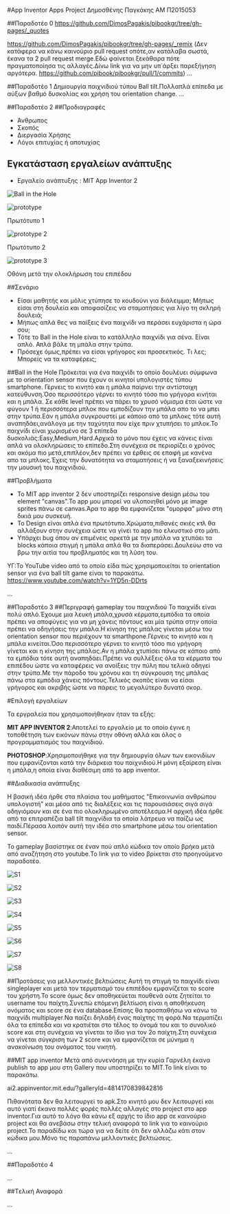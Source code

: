#App Inventor Apps Project
Δημοσθένης Παγκάκης
ΑΜ Π2015053

##Παραδοτέο 0
https://github.com/DimosPagakis/pibookgr/tree/gh-pages/_quotes

https://github.com/DimosPagakis/pibookgr/tree/gh-pages/_remix (Δεν κατάφερα να κάνω καινούριο pull request οπότε,αν κατάλαβα σωστά,
έκανα τα 2 pull request merge.Εδώ φαίνεται ξεκάθαρα πότε πραγματοποίησα τις αλλαγές.Δίνω link για να μην υπ΄άρξει παρεξήγηση αργότερα.
https://github.com/pibook/pibookgr/pull/1/commits)
...

##Παραδοτέο 1
Δημιουργία παιχνιδιού τύπου Ball tilt.Πολλαπλά επίπεδα με αύξων βαθμό δυσκολίας και χρήση του orientation change.
...

##Παραδοτέο 2
##Προδιαγραφές
* Άνθρωπος
* Σκοπός
* Διεργασία Χρήσης
* Λόγοι επιτυχίας ή αποτυχίας

## Εγκατάσταση εργαλείων ανάπτυξης 
* Εργαλείο ανάπτυξης : MIT App Inventor 2

![Ball in the Hole](4.jpg)

![prototype](11.jpg)

Πρωτότυπο 1

![prototype 2](7.jpg)

Πρωτότυπο 2

![prototype 3](3.jpg)

Οθόνη μετά την ολοκλήρωση του επιπέδου

##Σενάριο
* Είσαι μαθητής και μόλις χτύπησε το κουδούνι για διάλειμμα; Μήπως είσαι στη δουλεία και αποφασίζεις να σταματήσεις για λίγο τη σκληρή δουλειά;
* Μήπως απλά θες να παίξεις ένα παιχνίδι να περάσει ευχάριστα η ώρα σου;
* Τότε το Ball in the Hole είναι το κατάλληλο παιχνίδι για σένα. Είναι απλό. Απλά βάλε τη μπάλα στην τρύπα.
* Πρόσεχε όμως,πρέπει να είσαι γρήγορος και προσεκτικός. Τι λες; Μπορείς να τα καταφέρεις;

##Ball in the Hole
Πρόκειται για ένα παιχνίδι το οποίο δουλέυει σύμφωνα με το orientation sensor που έχουν οι κινητοί υπολογιστές τύπου smartphone.
Γέρνεις το κινητό και η μπάλα παίρνει την αντίστοιχη κατεύθυνση.Όσο περισσότερο γέρνει το κινητό τόσο πιο γρήγορα κινήται και η μπάλα.
Σε κάθε level πρέπει να πάρει το χρυσό νόμισμα έτσι ώστε να φύγουν 1 ή περισσότερα μπλοκ που εμποδίζουν την μπάλα απο το να μπει στην τρύπα.Εάν η μπάλα συγκρουστεί με κάποιο από τα μπλοκς τότε αυτή αναπηδάει,ανάλογα με την ταχύτητα που είχε πριν χτυπήσει το μπλοκ.Το παιχνίδι είναι χωρισμένο σε 3 επίπεδα δυσκολιάς:Easy,Medium,Hard.Αρχικά το μόνο που έχεις να κάνεις είναι απλά να ολοκληρώσεις το επίπεδο.Στη συνέχεια σε περιορίζει ο χρόνος και ακόμα πιο μετά,επιπλέον,δεν πρέπει να έρθεις σε επαφή με κανένα απο τα μπλοκς.Έχεις την δυνατότητα να σταματήσεις ή να ξαναξεκινήσεις την μουσική του παιχνιδιού.

##Προβλήματα
* Το MIT app inventor 2 δεν υποστηρίζει responsive design μέσω του element "canvas".Το app μου μπορεί να υλοποιηθεί μόνο με image sprites πάνω σε canvas.Άρα το app θα εμφανίζεται "ομορφα" μόνο στη δικιά μου συσκευή.
* Το Design είναι απλά ένα πρωτότυπο.Χρώματα,πιθανές σκιές κτλ θα αλλάξουν στην συνέχεια ώστε να γίνει το app πιο ελκυστικό στο μάτι.
* Υπάρχει bug όπου αν επιμένεις αρκετά με την μπάλα να χτυπάει τα blocks κάποια στιγμή η μπάλα απλά θα τα διαπεράσει.Δουλεύω στο να βρω την αιτία του προβληματός και τη λύση του.

ΥΓ:Το YouTube video από το οποίο είδα πώς χρησιμοποιείται το orientation sensor για ένα ball tilt game είναι το παρακάτω.
https://www.youtube.com/watch?v=1YD5n-DDrts

…

##Παραδοτέο 3
##Περιγραφή gameplay του παιχνιδιού
Το παιχνίδι είναι πολύ απλό.Έχουμε μια λευκή μπάλα,χρυσά κέρματα,εμπόδια τα οποία πρέπει να αποφύγεις για να μη χάνεις πόντους και μία τρύπα στην οποία πρέπει να οδηγήσεις την μπάλα.Η κίνηση της μπάλας γίνεται μέσω του orientation sensor που περιέχουν τα smarthpone.Γέρνεις το κινητό και η μπάλα κινείται.Όσο περισσότερο γέρνει το κινητό τόσο πιο γρήγορη γίνεται και η κίνηση της μπάλας.Αν η μπάλα χτυπίσει πάνω σε κάποιο από τα εμπόδια τότε αυτή αναπηδάει.Πρέπει να συλλέξεις όλα τα κέρματα του επιπέδου ώστε να καταφέρεις να ανοίξεις την πύλη που τελικά οδηγεί στην τρύπα.Με την πάροδο του χρόνου και τη σύγκρουση της μπάλας πάνω στα εμπόδια χάνεις πόντους.Τελικός σκοπός είναι να είσαι γρήγορος και ακριβής ώστε να πάρεις το μεγαλύτερο δυνατό σκορ.

#Επιλογή εργαλείων

Τα εργραλεία που χρησιμοποιήθηκαν ήταν τα εξής:

**MIT APP INVENTOR 2**:Αποτελεί το εργαλείο με το οποίο έγινε η τοποθέτηση των εικόνων πάνω στην οθόνη αλλά και όλος ο προγραμματισμός του παιχνιδιού.

**PHOTOSHOP**:Χρησιμοποιήθηκε για την δημιουργία όλων των εικονιδίων που εμφανίζονται κατά την διάρκεια του παιχνιδιού.Η μόνη εξαίρεση είναι η μπάλα,η οποία είναι διαθέσιμη από το app inventor.

##Διαδικασία ανάπτυξης

Η βασική ιδέα ήρθε στα πλαίσια του μαθήματος "Επικοινωνία ανθρώπου υπολογιστή" και μέσα από τις διαλέξεις και τις παρουσιάσεις σιγά σιγά οδηγιόμουν και σε ένα πιο ολοκληρωμένο αποτέλεσμα.Η αρχική ιδέα ήρθε από τα επιτραπέζια ball tilt παιχνίδια τα οποία λάτρευα να παίζω ως παιδί.Πέρασα λοιπόν αυτή την ιδέα στο smartphone μέσω του orientation sensor.

Το gameplay βασίστηκε σε έναν πού απλό κώδικα τον οποίο βρήκα μετά από αναζήτηση στο youtube.Το link για το video βρίκεται στο προηγούμενο παραδοτέο.

![S1](S1.png)

![S2](S2.png)

![S3](S3.png)

![S4](S4.png)

![S5](S5.png)

![S6](S6.png)

![S7](S7.png)

![S8](S8.png)

##Προτάσεις για μελλοντικές βελτιώσεις
Αυτή τη στιγμή το παιχνίδι είναι singleplayer και μετά τον τερματισμό του επιπέδου εμφανίζεται το score του χρήστη.Το score όμως δεν αποθηκεύεται πουθενά ούτε ζητείται το username του παίχτη.Συνεπώ επόμενη βελτίωση είναι η αποθήκευση ονόματος και score σε ένα database.Επίσης θα προσπαθήσω να κάνω το παιχνίδι multiplayer.Να παίζει δηλαδή ένας παίχτης τη φορά.Να τερματίζει όλα τα επίπεδα και να κρατιέται στο τέλος το όνομά του και το συνολικό score και στη συνέχεια να γίνεται το ίδιο για τον 2ο παίχτη.Στη συνέχεια να γίνεται σύγκριση των 2 score και να εμφανίζεται σε μύνημα η ανακοίνωση του ονόματος του νικητή.

##MIT app inventor
Μετά από συνενόηση με την κυρία Γαρνέλη έκανα publish το app μου στη Gallery που υποστηρίζει το MIT.Το link είναι το παρακάτω.

ai2.appinventor.mit.edu/?galleryId=4814170839842816

Πιθανότατα δεν θα λειτουργεί το apk.Στο κινητό μου δεν λειτουργεί και αυτό γιατί έκανα πολλές φορές πολλές αλλαγές στο project στο app inventor.Για αυτό το λόγο θα κάνω εξ αρχής το ίδιο app σε καινούριο project και θα ανεβάσω στην τελική αναφορά το link για το καινούριο project.Το παραδίδω και τώρα για να δείτε ότι δεν αλλάζω κάτι στον κώδικα μου.Μόνο τις παραπάνω μελλοντικές βελτιώσεις.

...

##Παραδοτέο 4

...

##Tελική Αναφορά

...
